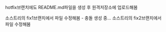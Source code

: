 hotfix브랜치에도 README.md파일을 생성 후 원격저장소에 업로드해봄

소스트리의 fix1브랜치에서 파일 수정해봄 - 충돌 생성 중...
소스트리의 fix2브랜치에서 파일 수정해봄
